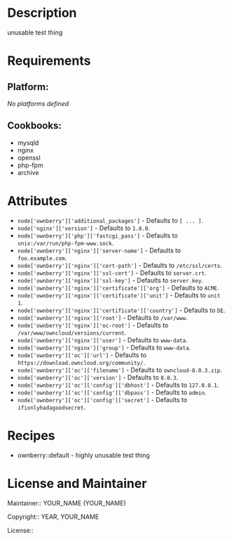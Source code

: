 # Description

unusable test thing

# Requirements

## Platform:

*No platforms defined*

## Cookbooks:

* mysqld
* nginx
* openssl
* php-fpm
* archive

# Attributes

* `node['ownberry']['additional_packages']` -  Defaults to `[ ... ]`.
* `node['nginx']['version']` -  Defaults to `1.8.0`.
* `node['ownberry']['php']['fastcgi_pass']` -  Defaults to `unix:/var/run/php-fpm-www.sock`.
* `node['ownberry']['nginx']['server-name']` -  Defaults to `foo.example.com`.
* `node['ownberry']['nginx']['cert-path']` -  Defaults to `/etc/ssl/certs`.
* `node['ownberry']['nginx']['ssl-cert']` -  Defaults to `server.crt`.
* `node['ownberry']['nginx']['ssl-key']` -  Defaults to `server.key`.
* `node['ownberry']['nginx']['certificate']['org']` -  Defaults to `ACME`.
* `node['ownberry']['nginx']['certificate']['unit']` -  Defaults to `unit 1`.
* `node['ownberry']['nginx']['certificate']['country']` -  Defaults to `DE`.
* `node['ownberry']['nginx']['root']` -  Defaults to `/var/www`.
* `node['ownberry']['nginx']['oc-root']` -  Defaults to `/var/www/owncloud/versions/current`.
* `node['ownberry']['nginx']['user']` -  Defaults to `www-data`.
* `node['ownberry']['nginx']['group']` -  Defaults to `www-data`.
* `node['ownberry']['oc']['url']` -  Defaults to `https://download.owncloud.org/community/`.
* `node['ownberry']['oc']['filename']` -  Defaults to `owncloud-8.0.3.zip`.
* `node['ownberry']['oc']['version']` -  Defaults to `8.0.3`.
* `node['ownberry']['oc']['config']['dbhost']` -  Defaults to `127.0.0.1`.
* `node['ownberry']['oc']['config']['dbpass']` -  Defaults to `admin`.
* `node['ownberry']['oc']['config']['secret']` -  Defaults to `ifionlyhadagoodsecret`.

# Recipes

* ownberry::default - highly unusable test thing

# License and Maintainer

Maintainer:: YOUR_NAME (YOUR_NAME)

Copyright:: YEAR, YOUR_NAME

License::
